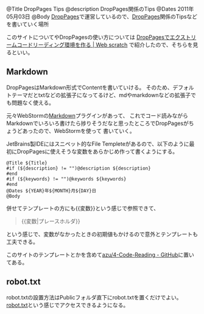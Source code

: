 @Title DropPages Tips
@description DropPages関係のTips
@Dates 2011年05月03日
@Body
[DropPages]で運営しているので、[DropPages]関係のTipsなどを書いていく場所

このサイトについてやDropPagesの使い方については
[DropPagesでエクストリームコードリーディング環境を作る | Web scratch](http://efcl.info/2011/0510/res2744/ "DropPagesでエクストリームコードリーディング環境を作る | Web scratch")
で紹介したので、そちらを見るといい。


## Markdown
DropPagesはMarkdown形式でContentを書いていける。
そのため、デフォルトテーマだとtxtなどの拡張子になってるけど、mdやmarkdownなどの拡張子でも問題なく使える。

元々WebStormの[Markdown](http://plugins.intellij.net/plugin/?webide&amp;id=5970 "Markdown")プラグインがあって、
これでコード読みながらMarkdownでいろいろ書けたら捗りそうだなと思ったところでDropPagesがちょうどあったので、WebStormを使って
書いていく。

JetBrains製IDEにはスニペット的なFile Templeteがあるので、以下のように最初にDropPagesに使えそうな変数をあらかじめ作って書くようにする。

    @Title ${Title}
    #if (${description} != "")@description ${description}
    #end
    #if (${keywords} != "")@keywords ${keywords}
    #end
    @Dates ${YEAR}年${MONTH}月${DAY}日
    @Body

併せてテンプレートの方にも{{変数}}という感じで参照できて、

>  {{変数|プレースホルダ}}

という感じで、変数がなかったときの初期値もかけるので意外とテンプレートも工夫できる。

このサイトのテンプレートとかを含めて[azu/4-Code-Reading - GitHub]に置いてある。

## robot.txt
robot.txtの設置方法はPublicフォルダ直下にrobot.txtを置くだけでよい。
[robot.txt](http://sig.droppages.com/robots.txt "robot.txt")という感じでアクセスできるようになる。


[DropPages]: http://droppages.com/
[azu/4-Code-Reading - GitHub]: https://github.com/azu/4-Code-Reading "azu/4-Code-Reading - GitHub"